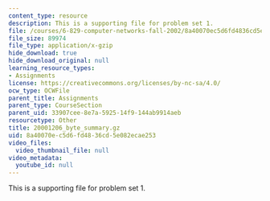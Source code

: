 ```yaml
---
content_type: resource
description: This is a supporting file for problem set 1.
file: /courses/6-829-computer-networks-fall-2002/8a40070ec5d6fd4836cd5e082ecae253_20001206_byte_summary.gz
file_size: 89974
file_type: application/x-gzip
hide_download: true
hide_download_original: null
learning_resource_types:
- Assignments
license: https://creativecommons.org/licenses/by-nc-sa/4.0/
ocw_type: OCWFile
parent_title: Assignments
parent_type: CourseSection
parent_uid: 33907cee-8e7a-5925-14f9-144ab9914aeb
resourcetype: Other
title: 20001206_byte_summary.gz
uid: 8a40070e-c5d6-fd48-36cd-5e082ecae253
video_files:
  video_thumbnail_file: null
video_metadata:
  youtube_id: null
---
```

This is a supporting file for problem set 1.